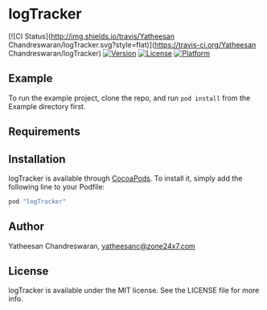 # logTracker

[![CI Status](http://img.shields.io/travis/Yatheesan Chandreswaran/logTracker.svg?style=flat)](https://travis-ci.org/Yatheesan Chandreswaran/logTracker)
[![Version](https://img.shields.io/cocoapods/v/logTracker.svg?style=flat)](http://cocoapods.org/pods/logTracker)
[![License](https://img.shields.io/cocoapods/l/logTracker.svg?style=flat)](http://cocoapods.org/pods/logTracker)
[![Platform](https://img.shields.io/cocoapods/p/logTracker.svg?style=flat)](http://cocoapods.org/pods/logTracker)

## Example

To run the example project, clone the repo, and run `pod install` from the Example directory first.

## Requirements

## Installation

logTracker is available through [CocoaPods](http://cocoapods.org). To install
it, simply add the following line to your Podfile:

```ruby
pod "logTracker"
```

## Author

Yatheesan Chandreswaran, yatheesanc@zone24x7.com

## License

logTracker is available under the MIT license. See the LICENSE file for more info.
